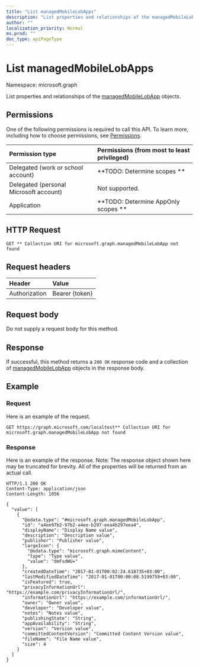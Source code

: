 ```yaml
---
title: "List managedMobileLobApps"
description: "List properties and relationships of the managedMobileLobApp objects."
author: ""
localization_priority: Normal
ms.prod: ""
doc_type: apiPageType
---
```


# List managedMobileLobApps

Namespace: microsoft.graph

List properties and relationships of the [managedMobileLobApp](../resources/managedmobilelobapp.md) objects.

## Permissions
One of the following permissions is required to call this API. To learn more, including how to choose permissions, see [Permissions](/concepts/permissions-reference.md).

|Permission type|Permissions (from most to least privileged)|
|:---|:---|
|Delegated (work or school account)|**TODO: Determine scopes **|
|Delegated (personal Microsoft account)|Not supported.|
|Application|**TODO: Determine AppOnly scopes **|

## HTTP Request
<!-- {
  "blockType": "ignored"
}
-->
``` http
GET ** Collection URI for microsoft.graph.managedMobileLobApp not found
```

## Request headers
|Header|Value|
|:---|:---|
|Authorization|Bearer {token}|

## Request body
Do not supply a request body for this method.

## Response
If successful, this method returns a `200 OK` response code and a collection of [managedMobileLobApp](../resources/managedmobilelobapp.md) objects in the response body.

## Example

### Request
Here is an example of the request.
<!-- {
  "blockType": "request",
  "name": "get_managedmobilelobapp"
}
-->
``` http
GET https://graph.microsoft.com/localtest** Collection URI for microsoft.graph.managedMobileLobApp not found
```

### Response
Here is an example of the response. Note: The response object shown here may be truncated for brevity. All of the properties will be returned from an actual call.
<!-- {
  "blockType": "response",
  "truncated": true,
  "@odata.type": "collection(microsoft.graph.managedmobilelobapp)"
}
-->
``` http
HTTP/1.1 200 OK
Content-Type: application/json
Content-Length: 1056

{
  "value": [
    {
      "@odata.type": "#microsoft.graph.managedMobileLobApp",
      "id": "a4ee97b2-97b2-a4ee-b297-eea4b297eea4",
      "displayName": "Display Name value",
      "description": "Description value",
      "publisher": "Publisher value",
      "largeIcon": {
        "@odata.type": "microsoft.graph.mimeContent",
        "type": "Type value",
        "value": "dmFsdWU="
      },
      "createdDateTime": "2017-01-01T00:02:24.618735+03:00",
      "lastModifiedDateTime": "2017-01-01T00:00:08.5199759+03:00",
      "isFeatured": true,
      "privacyInformationUrl": "https://example.com/privacyInformationUrl/",
      "informationUrl": "https://example.com/informationUrl/",
      "owner": "Owner value",
      "developer": "Developer value",
      "notes": "Notes value",
      "publishingState": "String",
      "appAvailability": "String",
      "version": "Version value",
      "committedContentVersion": "Committed Content Version value",
      "fileName": "File Name value",
      "size": 4
    }
  ]
}
```

